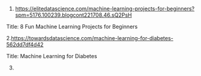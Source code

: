 1. https://elitedatascience.com/machine-learning-projects-for-beginners?spm=5176.100239.blogcont221708.46.sQ2PsH

Title: 8 Fun Machine Learning Projects for Beginners

2.https://towardsdatascience.com/machine-learning-for-diabetes-562dd7df4d42

Title: Machine Learning for Diabetes

3.
